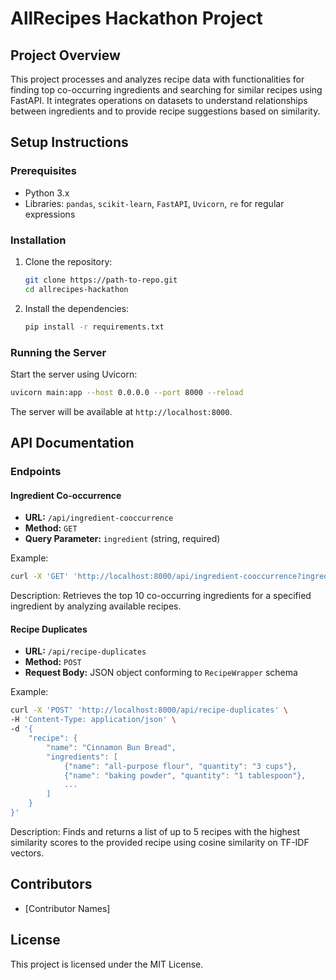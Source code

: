 # AllRecipes Hackathon Project

## Project Overview

This project processes and analyzes recipe data with functionalities for finding top co-occurring ingredients and searching for similar recipes using FastAPI. It integrates operations on datasets to understand relationships between ingredients and to provide recipe suggestions based on similarity.

## Setup Instructions

### Prerequisites

- Python 3.x
- Libraries: `pandas`, `scikit-learn`, `FastAPI`, `Uvicorn`, `re` for regular expressions

### Installation

1. Clone the repository:
   ```bash
   git clone https://path-to-repo.git
   cd allrecipes-hackathon
   ```

2. Install the dependencies:
   ```bash
   pip install -r requirements.txt
   ```

### Running the Server

Start the server using Uvicorn:

```bash
uvicorn main:app --host 0.0.0.0 --port 8000 --reload
```

The server will be available at `http://localhost:8000`.

## API Documentation

### Endpoints

#### **Ingredient Co-occurrence**

- **URL:** `/api/ingredient-cooccurrence`
- **Method:** `GET`
- **Query Parameter:** `ingredient` (string, required)
  
Example:
```bash
curl -X 'GET' 'http://localhost:8000/api/ingredient-cooccurrence?ingredient=cinnamon'
```

Description: Retrieves the top 10 co-occurring ingredients for a specified ingredient by analyzing available recipes.

#### **Recipe Duplicates**

- **URL:** `/api/recipe-duplicates`
- **Method:** `POST`
- **Request Body:** JSON object conforming to `RecipeWrapper` schema

Example:
```bash
curl -X 'POST' 'http://localhost:8000/api/recipe-duplicates' \
-H 'Content-Type: application/json' \
-d '{
    "recipe": {
        "name": "Cinnamon Bun Bread",
        "ingredients": [
            {"name": "all-purpose flour", "quantity": "3 cups"},
            {"name": "baking powder", "quantity": "1 tablespoon"},
            ...
        ]
    }
}'
```

Description: Finds and returns a list of up to 5 recipes with the highest similarity scores to the provided recipe using cosine similarity on TF-IDF vectors.

## Contributors

- [Contributor Names]

## License

This project is licensed under the MIT License.